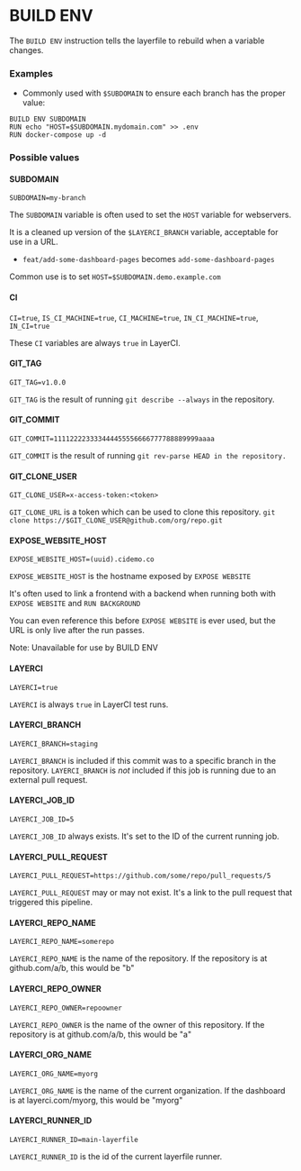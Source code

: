 # BUILD ENV

The `BUILD ENV` instruction tells the layerfile to rebuild when a variable changes.

### Examples

- Commonly used with `$SUBDOMAIN` to ensure each branch has the proper value:

```Layerfile
BUILD ENV SUBDOMAIN
RUN echo "HOST=$SUBDOMAIN.mydomain.com" >> .env
RUN docker-compose up -d
```

### Possible values

#### SUBDOMAIN

`SUBDOMAIN=my-branch`

The `SUBDOMAIN` variable is often used to set the `HOST` variable for webservers.

It is a cleaned up version of the `$LAYERCI_BRANCH` variable, acceptable for use in a URL.

- `feat/add-some-dashboard-pages` becomes `add-some-dashboard-pages`

Common use is to set `HOST=$SUBDOMAIN.demo.example.com`

#### CI

`CI=true`, `IS_CI_MACHINE=true`, `CI_MACHINE=true`, `IN_CI_MACHINE=true`, `IN_CI=true`

These `CI` variables are always `true` in LayerCI.


#### GIT\_TAG

`GIT_TAG=v1.0.0`

`GIT_TAG` is the result of running `git describe --always` in the repository.


#### GIT\_COMMIT

`GIT_COMMIT=111122223333444455556666777788889999aaaa`

`GIT_COMMIT` is the result of running `git rev-parse HEAD in the repository.`


#### GIT\_CLONE\_USER
`GIT_CLONE_USER=x-access-token:<token>`

`GIT_CLONE_URL` is a token which can be used to clone this repository. `git clone https://$GIT_CLONE_USER@github.com/org/repo.git`

#### EXPOSE\_WEBSITE\_HOST

`EXPOSE_WEBSITE_HOST=(uuid).cidemo.co`

`EXPOSE_WEBSITE_HOST` is the hostname exposed by `EXPOSE WEBSITE`

It's often used to link a frontend with a backend when running both with `EXPOSE WEBSITE` and `RUN BACKGROUND`

You can even reference this before `EXPOSE WEBSITE` is ever used, but the URL is only live after the run passes.

Note: Unavailable for use by BUILD ENV

#### LAYERCI

`LAYERCI=true`

`LAYERCI` is always `true` in LayerCI test runs.


#### LAYERCI\_BRANCH

`LAYERCI_BRANCH=staging`

`LAYERCI_BRANCH` is included if this commit was to a specific branch in the repository.
`LAYERCI_BRANCH` is *not* included if this job is running due to an external pull request.


#### LAYERCI\_JOB\_ID

`LAYERCI_JOB_ID=5`

`LAYERCI_JOB_ID` always exists. It's set to the ID of the current running job.


#### LAYERCI\_PULL\_REQUEST

`LAYERCI_PULL_REQUEST=https://github.com/some/repo/pull_requests/5`

`LAYERCI_PULL_REQUEST` may or may not exist. It's a link to the pull request that triggered this pipeline.


#### LAYERCI\_REPO\_NAME

`LAYERCI_REPO_NAME=somerepo`

`LAYERCI_REPO_NAME` is the name of the repository. If the repository is at github.com/a/b, this would be "b"


#### LAYERCI\_REPO\_OWNER

`LAYERCI_REPO_OWNER=repoowner`

`LAYERCI_REPO_OWNER` is the name of the owner of this repository. If the repository is at github.com/a/b, this would be "a"


#### LAYERCI\_ORG\_NAME

`LAYERCI_ORG_NAME=myorg`

`LAYERCI_ORG_NAME` is the name of the current organization. If the dashboard is at layerci.com/myorg, this would be "myorg"


#### LAYERCI\_RUNNER\_ID

`LAYERCI_RUNNER_ID=main-layerfile`

`LAYERCI_RUNNER_ID` is the id of the current layerfile runner.


